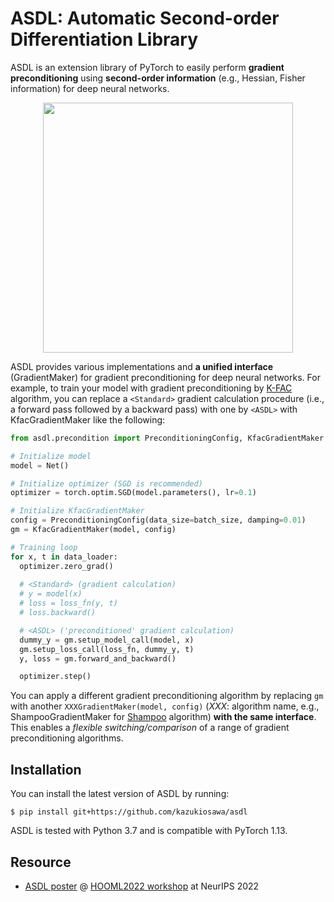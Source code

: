 # ASDL: Automatic Second-order Differentiation Library

ASDL is an extension library of PyTorch to easily perform **gradient preconditioning** using **second-order information** (e.g., Hessian, Fisher information) for deep neural networks.

<p align="center">
  <img src="https://user-images.githubusercontent.com/7961228/207084513-d696f459-1b6e-48cb-b597-00ec6c4bffe2.png" width="400">
</p>

ASDL provides various implementations and **a unified interface** (GradientMaker) for gradient preconditioning for deep neural networks. For example, to train your model with gradient preconditioning by [K-FAC](https://arxiv.org/abs/1503.05671) algorithm, you can replace a `<Standard>` gradient calculation procedure (i.e., a forward pass followed by a backward pass) with one by `<ASDL>` with KfacGradientMaker like the following:

```python
from asdl.precondition import PreconditioningConfig, KfacGradientMaker

# Initialize model
model = Net()

# Initialize optimizer (SGD is recommended)
optimizer = torch.optim.SGD(model.parameters(), lr=0.1)

# Initialize KfacGradientMaker
config = PreconditioningConfig(data_size=batch_size, damping=0.01)
gm = KfacGradientMaker(model, config)

# Training loop
for x, t in data_loader:
  optimizer.zero_grad()
  
  # <Standard> (gradient calculation)
  # y = model(x)
  # loss = loss_fn(y, t)
  # loss.backward()

  # <ASDL> ('preconditioned' gradient calculation)
  dummy_y = gm.setup_model_call(model, x)
  gm.setup_loss_call(loss_fn, dummy_y, t)
  y, loss = gm.forward_and_backward()

  optimizer.step()
```

You can apply a different gradient preconditioning algorithm by replacing `gm` with another `XXXGradientMaker(model, config)` (*XXX*: algorithm name, e.g., ShampooGradientMaker for [Shampoo](https://arxiv.org/abs/1802.09568) algorithm) **with the same interface**. 
This enables a *flexible switching/comparison* of a range of gradient preconditioning algorithms.

## Installation

You can install the latest version of ASDL by running:
```shell
$ pip install git+https://github.com/kazukiosawa/asdl
```

ASDL is tested with Python 3.7 and is compatible with PyTorch 1.13.

## Resource

- [ASDL poster](./ASDL_HOOML2022_poster.pdf) @ [HOOML2022 workshop](https://order-up-ml.github.io/) at NeurIPS 2022
